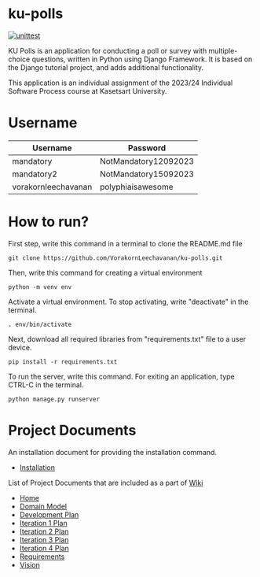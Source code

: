 # ku-polls

[![unittest](https://github.com/VorakornLeechavanan/ku-polls/actions/workflows/python-app.yml/badge.svg)](https://github.com/VorakornLeechavanan/ku-polls/actions/workflows/python-app.yml)

KU Polls is an application for conducting a poll or survey with multiple-choice questions, 
written in Python using Django Framework. It is based on the Django tutorial project, and adds additional functionality.

This application is an individual assignment of 
the 2023/24 Individual Software Process course at Kasetsart University.

# Username

| Username             | Password             |
|----------------------|----------------------|
| mandatory            | NotMandatory12092023 |
| mandatory2           | NotMandatory15092023 |
| vorakornleechavanan  | polyphiaisawesome    |

# How to run?

First step, write this command in a terminal to clone the README.md file

```
git clone https://github.com/VorakornLeechavanan/ku-polls.git
```

Then, write this command for creating a virtual environment

```
python -m venv env
```

Activate a virtual environment. To stop activating, write "deactivate" in the terminal.

```
. env/bin/activate
```

Next, download all required libraries from "requirements.txt" file to a user device.

```
pip install -r requirements.txt
```

To run the server, write this command. For exiting an application, type CTRL-C in the terminal.

```
python manage.py runserver
```



# Project Documents
 
An installation document for providing the installation command.

* [Installation](Installation.md)

List of Project Documents that are included as a part of [Wiki](https://github.com/VorakornLeechavanan/ku-polls/wiki)

* [Home](https://github.com/VorakornLeechavanan/ku-polls/wiki)
* [Domain Model](https://github.com/VorakornLeechavanan/ku-polls/wiki/Domain-Model)
* [Development Plan](https://github.com/VorakornLeechavanan/ku-polls/wiki/Development-Plan)
* [Iteration 1 Plan](https://github.com/VorakornLeechavanan/ku-polls/wiki/Iteration-1-Plan)
* [Iteration 2 Plan](https://github.com/VorakornLeechavanan/ku-polls/wiki/Iteration-2-Plan)
* [Iteration 3 Plan](https://github.com/VorakornLeechavanan/ku-polls/wiki/Iteration-3-Plan)
* [Iteration 4 Plan](https://github.com/VorakornLeechavanan/ku-polls/wiki/Iteration-4-Plan)
* [Requirements](https://github.com/VorakornLeechavanan/ku-polls/wiki/Requirements)
* [Vision](https://github.com/VorakornLeechavanan/ku-polls/wiki/Vision)

